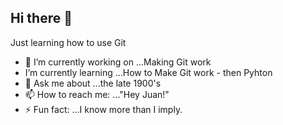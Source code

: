 ## Hi there 👋

 Just learning how to use Git
 

- 🔭 I’m currently working on ...Making Git work
-  I’m currently learning ...How to Make Git work - then Pyhton
- 💬 Ask me about ...the late 1900's
- 📫 How to reach me: ..."Hey Juan!"
- ⚡ Fun fact: ...I know more than I imply.
<!--
**juanobi/Juanobi** is a ✨ _special_ ✨ repository because its `README.md` (this file) appears on your GitHub profile.

Here are some ideas to get you started:
-->


